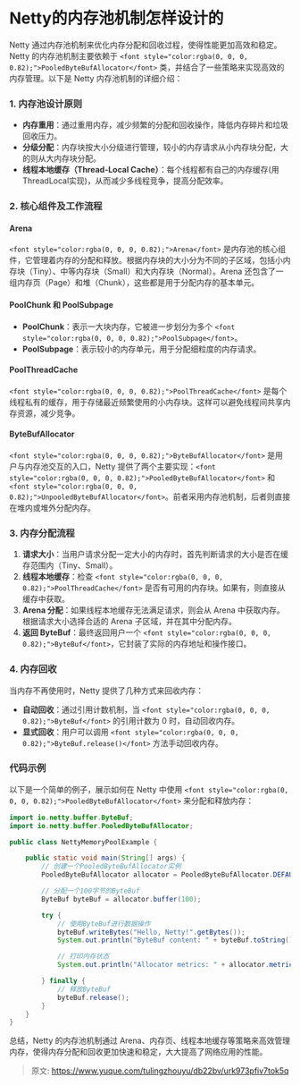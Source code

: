 # Netty的内存池机制怎样设计的

<font style="color:rgba(0, 0, 0, 0.82);">Netty 通过内存池机制来优化内存分配和回收过程，使得性能更加高效和稳定。Netty 的内存池机制主要依赖于 </font>`<font style="color:rgba(0, 0, 0, 0.82);">PooledByteBufAllocator</font>`<font style="color:rgba(0, 0, 0, 0.82);"> 类，并结合了一些策略来实现高效的内存管理。以下是 Netty 内存池机制的详细介绍：</font>

### <font style="color:rgba(0, 0, 0, 0.82);">1. 内存池设计原则</font>
+ **<font style="color:rgba(0, 0, 0, 0.82);">内存重用</font>**<font style="color:rgba(0, 0, 0, 0.82);">：通过重用内存，减少频繁的分配和回收操作，降低内存碎片和垃圾回收压力。</font>
+ **<font style="color:rgba(0, 0, 0, 0.82);">分级分配</font>**<font style="color:rgba(0, 0, 0, 0.82);">：内存块按大小分级进行管理，较小的内存请求从小内存块分配，大的则从大内存块分配。</font>
+ **<font style="color:rgba(0, 0, 0, 0.82);">线程本地缓存（Thread-Local Cache）</font>**<font style="color:rgba(0, 0, 0, 0.82);">：每个线程都有自己的内存缓存(用ThreadLocal实现)，从而减少多线程竞争，提高分配效率。</font>

### <font style="color:rgba(0, 0, 0, 0.82);">2. 核心组件及工作流程</font>
#### <font style="color:rgba(0, 0, 0, 0.82);">Arena</font>
`<font style="color:rgba(0, 0, 0, 0.82);">Arena</font>`<font style="color:rgba(0, 0, 0, 0.82);"> </font><font style="color:rgba(0, 0, 0, 0.82);">是内存池的核心组件，它管理着内存的分配和释放。根据内存块的大小分为不同的子区域，包括小内存块（Tiny）、中等内存块（Small）和大内存块（Normal）。Arena 还包含了一组内存页（Page）和堆（Chunk），这些都是用于分配内存的基本单元。</font>

#### <font style="color:rgba(0, 0, 0, 0.82);">PoolChunk 和 PoolSubpage</font>
+ **<font style="color:rgba(0, 0, 0, 0.82);">PoolChunk</font>**<font style="color:rgba(0, 0, 0, 0.82);">：表示一大块内存，它被进一步划分为多个</font><font style="color:rgba(0, 0, 0, 0.82);"> </font>`<font style="color:rgba(0, 0, 0, 0.82);">PoolSubpage</font>`<font style="color:rgba(0, 0, 0, 0.82);">。</font>
+ **<font style="color:rgba(0, 0, 0, 0.82);">PoolSubpage</font>**<font style="color:rgba(0, 0, 0, 0.82);">：表示较小的内存单元，用于分配细粒度的内存请求。</font>

#### <font style="color:rgba(0, 0, 0, 0.82);">PoolThreadCache</font>
`<font style="color:rgba(0, 0, 0, 0.82);">PoolThreadCache</font>`<font style="color:rgba(0, 0, 0, 0.82);"> </font><font style="color:rgba(0, 0, 0, 0.82);">是每个线程私有的缓存，用于存储最近频繁使用的小内存块。这样可以避免线程间共享内存资源，减少竞争。</font>

#### <font style="color:rgba(0, 0, 0, 0.82);">ByteBufAllocator</font>
`<font style="color:rgba(0, 0, 0, 0.82);">ByteBufAllocator</font>`<font style="color:rgba(0, 0, 0, 0.82);"> </font><font style="color:rgba(0, 0, 0, 0.82);">是用户与内存池交互的入口，Netty 提供了两个主要实现：</font>`<font style="color:rgba(0, 0, 0, 0.82);">PooledByteBufAllocator</font>`<font style="color:rgba(0, 0, 0, 0.82);"> </font><font style="color:rgba(0, 0, 0, 0.82);">和</font><font style="color:rgba(0, 0, 0, 0.82);"> </font>`<font style="color:rgba(0, 0, 0, 0.82);">UnpooledByteBufAllocator</font>`<font style="color:rgba(0, 0, 0, 0.82);">。前者采用内存池机制，后者则直接在堆内或堆外分配内存。</font>

### <font style="color:rgba(0, 0, 0, 0.82);">3. 内存分配流程</font>
1. **<font style="color:rgba(0, 0, 0, 0.82);">请求大小</font>**<font style="color:rgba(0, 0, 0, 0.82);">：当用户请求分配一定大小的内存时，首先判断请求的大小是否在缓存范围内（Tiny、Small）。</font>
2. **<font style="color:rgba(0, 0, 0, 0.82);">线程本地缓存</font>**<font style="color:rgba(0, 0, 0, 0.82);">：检查</font><font style="color:rgba(0, 0, 0, 0.82);"> </font>`<font style="color:rgba(0, 0, 0, 0.82);">PoolThreadCache</font>`<font style="color:rgba(0, 0, 0, 0.82);"> </font><font style="color:rgba(0, 0, 0, 0.82);">是否有可用的内存块。如果有，则直接从缓存中获取。</font>
3. **<font style="color:rgba(0, 0, 0, 0.82);">Arena 分配</font>**<font style="color:rgba(0, 0, 0, 0.82);">：如果线程本地缓存无法满足请求，则会从 Arena 中获取内存。根据请求大小选择合适的 Arena 子区域，并在其中分配内存。</font>
4. **<font style="color:rgba(0, 0, 0, 0.82);">返回 ByteBuf</font>**<font style="color:rgba(0, 0, 0, 0.82);">：最终返回用户一个</font><font style="color:rgba(0, 0, 0, 0.82);"> </font>`<font style="color:rgba(0, 0, 0, 0.82);">ByteBuf</font>`<font style="color:rgba(0, 0, 0, 0.82);">，它封装了实际的内存地址和操作接口。</font>

### <font style="color:rgba(0, 0, 0, 0.82);">4. 内存回收</font>
<font style="color:rgba(0, 0, 0, 0.82);">当内存不再使用时，Netty 提供了几种方式来回收内存：</font>

+ **<font style="color:rgba(0, 0, 0, 0.82);">自动回收</font>**<font style="color:rgba(0, 0, 0, 0.82);">：通过引用计数机制，当</font><font style="color:rgba(0, 0, 0, 0.82);"> </font>`<font style="color:rgba(0, 0, 0, 0.82);">ByteBuf</font>`<font style="color:rgba(0, 0, 0, 0.82);"> </font><font style="color:rgba(0, 0, 0, 0.82);">的引用计数为 0 时，自动回收内存。</font>
+ **<font style="color:rgba(0, 0, 0, 0.82);">显式回收</font>**<font style="color:rgba(0, 0, 0, 0.82);">：用户可以调用</font><font style="color:rgba(0, 0, 0, 0.82);"> </font>`<font style="color:rgba(0, 0, 0, 0.82);">ByteBuf.release()</font>`<font style="color:rgba(0, 0, 0, 0.82);"> </font><font style="color:rgba(0, 0, 0, 0.82);">方法手动回收内存。</font>

### <font style="color:rgba(0, 0, 0, 0.82);">代码示例</font>
<font style="color:rgba(0, 0, 0, 0.82);">以下是一个简单的例子，展示如何在 Netty 中使用</font><font style="color:rgba(0, 0, 0, 0.82);"> </font>`<font style="color:rgba(0, 0, 0, 0.82);">PooledByteBufAllocator</font>`<font style="color:rgba(0, 0, 0, 0.82);"> </font><font style="color:rgba(0, 0, 0, 0.82);">来分配和释放内存：</font>

```java
import io.netty.buffer.ByteBuf;  
import io.netty.buffer.PooledByteBufAllocator;  

public class NettyMemoryPoolExample {  

    public static void main(String[] args) {  
        // 创建一个PooledByteBufAllocator实例  
        PooledByteBufAllocator allocator = PooledByteBufAllocator.DEFAULT;  

        // 分配一个100字节的ByteBuf  
        ByteBuf byteBuf = allocator.buffer(100);  

        try {  
            // 使用ByteBuf进行数据操作  
            byteBuf.writeBytes("Hello, Netty!".getBytes());  
            System.out.println("ByteBuf content: " + byteBuf.toString());  

            // 打印内存状态  
            System.out.println("Allocator metrics: " + allocator.metric());  

        } finally {  
            // 释放ByteBuf  
            byteBuf.release();  
        }  
    }  
}
```

<font style="color:rgba(0, 0, 0, 0.82);">总结，Netty 的内存池机制通过 Arena、内存页、线程本地缓存等策略来高效管理内存，使得内存分配和回收更加快速和稳定，大大提高了网络应用的性能。</font>



> 原文: <https://www.yuque.com/tulingzhouyu/db22bv/urk973pfiv7tok5q>